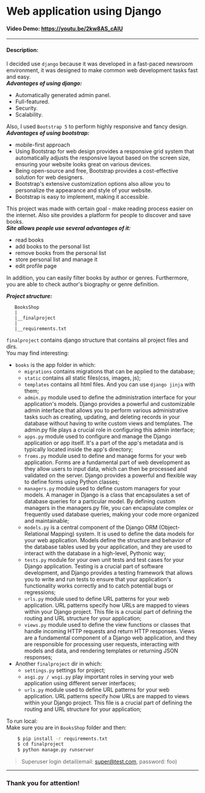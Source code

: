 # Web application using Django
#### Video Demo: https://youtu.be/2kw8AS_cAIU
___
#### Description:
I decided use `django` because it was developed in a fast-paced 
newsroom environment, it was designed to make common web development tasks 
fast and easy. <br />
_**Advantages of using django:**_
- Automatically generated admin panel.
- Full-featured.
- Security.
- Scalability.

Also, I used `Bootstrap 5` to perform highly responsive and fancy design. <br />
_**Advantages of using bootstrap:**_
- mobile-first approach
- Using Bootstrap for web design provides a responsive grid system 
that automatically adjusts the responsive layout based on the screen size, 
ensuring your website looks great on various devices.
- Being open-source and free, Bootstrap provides a cost-effective solution for web designers.
- Bootstrap's extensive customization options also allow you to personalize the appearance and style of your website.
- Bootstrap is easy to implement, making it accessible.

This project was made with certain goal - make reading process easier on the internet. 
Also site provides a platform for people to discover and save books.<br />
_**Site allows people use several advantages of it:**_
- read books
- add books to the personal list
- remove books from the personal list
- store personal list and manage it
- edit profile page

In addition, you can easily filter books by author or genres. Furthermore, you are able to check author's biography or genre definition.

_**Project structure:**_
```
   BooksShop
   |
   |__finalproject
   |
   |__requirements.txt
```
`finalproject` contains django structure that contains all project files and dirs. <br />
You may find interesting:
- `books` is the app folder in which:
  - `migrations` contains migrations that can be applied to the database;
  - `static` contains all static files(css, images, js);
  - `templates` contains all html files. And you can use `django jinja` with them;
  - `admin.py` module used to define the administration interface for your application's models. Django provides a powerful and customizable admin interface that allows you to perform various administrative tasks such as creating, updating, and deleting records in your database without having to write custom views and templates. The admin.py file plays a crucial role in configuring this admin interface;
  - `apps.py` module used to configure and manage the Django application or app itself. It's a part of the app's metadata and is typically located inside the app's directory;
  - `froms.py` module used to define and manage forms for your web application. Forms are a fundamental part of web development as they allow users to input data, which can then be processed and validated on the server. Django provides a powerful and flexible way to define forms using Python classes;
  - `managers.py` module used to define custom managers for your models. A manager in Django is a class that encapsulates a set of database queries for a particular model. By defining custom managers in the managers.py file, you can encapsulate complex or frequently used database queries, making your code more organized and maintainable;
  - `models.py` is a central component of the Django ORM (Object-Relational Mapping) system. It is used to define the data models for your web application. Models define the structure and behavior of the database tables used by your application, and they are used to interact with the database in a high-level, Pythonic way;
  - `tests.py` module for your own unit tests and test cases for your Django application. Testing is a crucial part of software development, and Django provides a testing framework that allows you to write and run tests to ensure that your application's functionality works correctly and to catch potential bugs or regressions;
  - `urls.py`  module used to define URL patterns for your web application. URL patterns specify how URLs are mapped to views within your Django project. This file is a crucial part of defining the routing and URL structure for your application;
  - `views.py` module used to define the view functions or classes that handle incoming HTTP requests and return HTTP responses. Views are a fundamental component of a Django web application, and they are responsible for processing user requests, interacting with models and data, and rendering templates or returning JSON responses;
- Another `finalproject` dir in which:
  - `settings.py` settings for project;
  - `asgi.py / wsgi.py` play important roles in serving your web application using different server interfaces;
  - `urls.py`  module used to define URL patterns for your web application. URL patterns specify how URLs are mapped to views within your Django project. This file is a crucial part of defining the routing and URL structure for your application;

To run local: <br />
Make sure you are in `BooksShop` folder and then:
```sh
    $ pip install -r requirements.txt
    $ cd finalproject
    $ python manage.py runserver
```
>Superuser login detail(email: super@test.com, password: foo)

___
### Thank you for attention!
